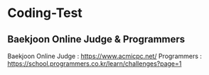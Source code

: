 # Coding-Test

## Baekjoon Online Judge & Programmers

Baekjoon Online Judge : https://www.acmicpc.net/
Programmers : https://school.programmers.co.kr/learn/challenges?page=1
